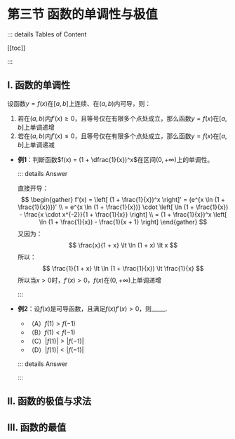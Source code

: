 # 第三节 函数的单调性与极值

::: details Tables of Content

[[toc]]

:::

## I. 函数的单调性

设函数$y = f(x)$在$\left[ a, b \right]$上连续、在$(a, b)$内可导，则：

1. 若在$(a, b)$内$f'(x) \geq 0$，且等号仅在有限多个点处成立，那么函数$y = f(x)$在$\left[ a , b \right]$上单调递增
2. 若在$(a, b)$内$f'(x) \leq 0$，且等号仅在有限多个点处成立，那么函数$y = f(x)$在$\left[ a , b \right]$上单调递减

- **例1**：判断函数$f(x) = (1 + \dfrac{1}{x})^x$在区间$(0, +\infty)$上的单调性。

    ::: details Answer

    直接开导：
    $$
    \begin{gather}
    f'(x) = \left[ (1 + \frac{1}{x})^x \right]' = (e^{x \ln (1 + \frac{1}{x})})' \\
    = e^{x \ln (1 + \frac{1}{x})} \cdot \left[ \ln (1 + \frac{1}{x}) - \frac{x \cdot x^{-2}}{1 + \frac{1}{x}} \right] \\
    = (1 + \frac{1}{x})^x \left[ \ln (1 + \frac{1}{x}) - \frac{1}{x + 1} \right] 
    \end{gather}
    $$
    又因为：
    $$
    \frac{x}{1 + x} \lt \ln (1 + x) \lt x
    $$
    所以：
    $$
    \frac{1}{1 + x} \lt \ln (1 + \frac{1}{x}) \lt \frac{1}{x}
    $$
    所以当$x \gt 0$时，$f'(x) \gt 0$，$f(x)$在$(0, +\infty)$上单调递增

    :::

- **例2**：设$f(x)$是可导函数，且满足$f(x) f'(x) \gt 0$，则\_\_\_\_\_.

    - （A）$f(1) \gt f(-1)$
    - （B）$f(1) \lt f(-1)$
    - （C）$\left| f(1) \right| \gt \left| f(-1) \right|$
    - （D）$\left| f(1) \right| \lt \left| f(-1) \right|$

    ::: details Answer

    

    :::

## II. 函数的极值与求法

## III. 函数的最值